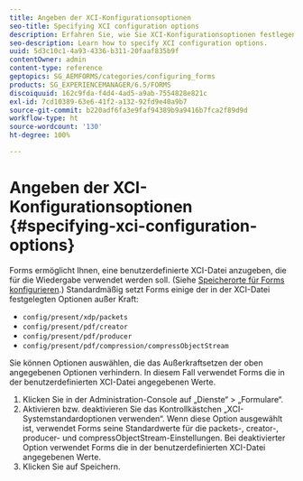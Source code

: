 ```yaml
---
title: Angeben der XCI-Konfigurationsoptionen
seo-title: Specifying XCI configuration options
description: Erfahren Sie, wie Sie XCI-Konfigurationsoptionen festlegen.
seo-description: Learn how to specify XCI configuration options.
uuid: 5d3c10c1-4a93-4336-b311-20faaf835b9f
contentOwner: admin
content-type: reference
geptopics: SG_AEMFORMS/categories/configuring_forms
products: SG_EXPERIENCEMANAGER/6.5/FORMS
discoiquuid: 162c9fda-f4d4-4ad5-a9ab-7554828e821c
exl-id: 7cd10389-63e6-41f2-a132-92fd9e40a9b7
source-git-commit: b220adf6fa3e9faf94389b9a9416b7fca2f89d9d
workflow-type: ht
source-wordcount: '130'
ht-degree: 100%

---
```


# Angeben der XCI-Konfigurationsoptionen {#specifying-xci-configuration-options}

Forms ermöglicht Ihnen, eine benutzerdefinierte XCI-Datei anzugeben, die für die Wiedergabe verwendet werden soll. (Siehe [Speicherorte für Forms konfigurieren](/help/forms/using/admin-help/configuring-locations-forms.md#configuring-locations-for-forms).) Standardmäßig setzt Forms einige der in der XCI-Datei festgelegten Optionen außer Kraft:

* `config/present/xdp/packets`
* `config/present/pdf/creator`
* `config/present/pdf/producer`
* `config/present/pdf/compression/compressObjectStream`

Sie können Optionen auswählen, die das Außerkraftsetzen der oben angegebenen Optionen verhindern. In diesem Fall verwendet Forms die in der benutzerdefinierten XCI-Datei angegebenen Werte.

1. Klicken Sie in der Administration-Console auf „Dienste“ > „Formulare“.
1. Aktivieren bzw. deaktivieren Sie das Kontrollkästchen „XCI-Systemstandardoptionen verwenden“. Wenn diese Option ausgewählt ist, verwendet Forms seine Standardwerte für die packets-, creator-, producer- und compressObjectStream-Einstellungen. Bei deaktivierter Option verwendet Forms die in der benutzerdefinierten XCI-Datei angegebenen Werte.
1. Klicken Sie auf Speichern.
